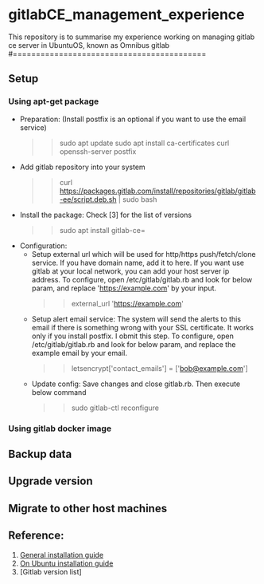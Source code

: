 # gitlabCE_management_experience
This repository is to summarise my experience working on managing gitlab ce server in UbuntuOS, known as Omnibus gitlab
#==========================================
## Setup
### Using apt-get package
- Preparation: (Install postfix is an optional if you want to use the email service)
  >> sudo apt update
  >> sudo apt install ca-certificates curl openssh-server postfix
- Add gitlab repository into your system
  >> curl https://packages.gitlab.com/install/repositories/gitlab/gitlab-ee/script.deb.sh | sudo bash
- Install the package: Check [3] for the list of versions
  >> sudo apt install gitlab-ce=<version>
- Configuration:
  - Setup external url which will be used for http/https push/fetch/clone service. If you have domain name, add it to here. If you want use gitlab at your local network, you can add your host server ip address. To configure, open /etc/gitlab/gitlab.rb and look for below param, and replace 'https://example.com' by your input.
    >> external_url 'https://example.com'
  - Setup alert email service: The system will send the alerts to this email if there is something wrong with your SSL certificate. It works only if you install postfix. I obmit this step. To configure, open /etc/gitlab/gitlab.rb and look for below param, and replace the example email by your email.
    >> letsencrypt['contact_emails'] = ['bob@example.com']
  - Update config: Save changes and close gitlab.rb. Then execute below command
    >> sudo gitlab-ctl reconfigure
### Using gitlab docker image
## Backup data
## Upgrade version
## Migrate to other host machines
## Reference:
1. [General installation guide](https://docs.gitlab.com/omnibus/installation/)
2. [On Ubuntu installation guide](https://about.gitlab.com/install/#ubuntu)
3. [Gitlab version list]
